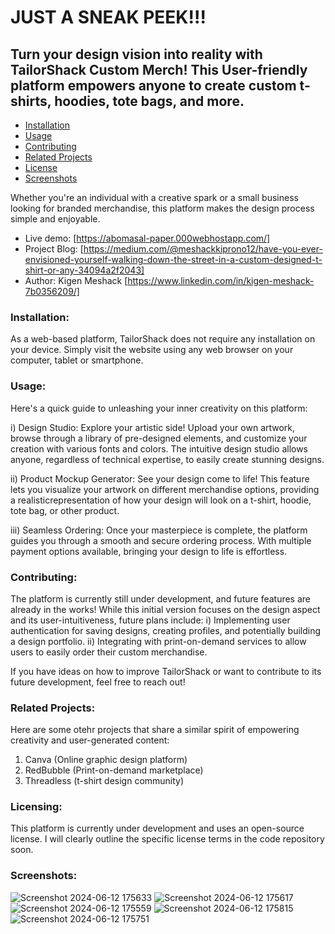 # JUST A SNEAK PEEK!!!

## Turn your design vision into reality with TailorShack Custom Merch! This User-friendly platform empowers anyone to create custom t-shirts, hoodies, tote bags, and more.

* [Installation](#installation)
* [Usage](#usage)
* [Contributing](#contributing)
* [Related Projects](#RelatedProjects)
* [License](#license)
* [Screenshots](#Screenshots)

Whether you're an individual with a creative spark or a small business looking for branded merchandise, this platform makes the design process simple and enjoyable.

- Live demo: [https://abomasal-paper.000webhostapp.com/]
- Project Blog: [https://medium.com/@meshackkiprono12/have-you-ever-envisioned-yourself-walking-down-the-street-in-a-custom-designed-t-shirt-or-any-34094a2f2043]
- Author: Kigen Meshack [https://www.linkedin.com/in/kigen-meshack-7b0356209/]

### Installation:

As a web-based platform, TailorShack does not require any installation on your device. Simply visit the website using any web browser on your computer, tablet or smartphone.

### Usage:

Here's a quick guide to unleashing your inner creativity on this platform:

i) Design Studio: Explore your artistic side! Upload your own artwork, browse through a library of pre-designed elements, and customize your creation with various fonts and colors. The intuitive design studio allows anyone, regardless of technical expertise, to easily create stunning designs.

ii) Product Mockup Generator: See your design come to life! This feature lets you visualize your artwork on different merchandise options, providing a realisticrepresentation of how your design will look on a t-shirt, hoodie, tote bag, or other product.

iii) Seamless Ordering: Once your masterpiece is complete, the platform guides you through a smooth and secure ordering process. With multiple payment options available, bringing your design to life is effortless.

### Contributing:

The platform is currently still under development, and future features are already in the works! While this initial version focuses on the design aspect and its user-intuitiveness, future plans include:
i) Implementing user authentication for saving designs, creating profiles, and potentially building a design portfolio.
ii) Integrating with print-on-demand services to allow users to easily order their custom merchandise.

If you have ideas on how to improve TailorShack or want to contribute to its future development, feel free to reach out!

### Related Projects:

Here are some otehr projects that share a similar spirit of empowering creativity and user-generated content:

1) Canva (Online graphic design platform)
2) RedBubble (Print-on-demand marketplace)
3) Threadless (t-shirt design community)

### Licensing:

This platform is currently under development and uses an open-source license. I will clearly outline the specific license terms in the code repository soon.

### Screenshots:
![Screenshot 2024-06-12 175633](https://github.com/shacky-me/TailorShack-Merch-Design-Website/assets/110165182/8ee8d82b-dbe2-4cee-a447-469741c2335e)
![Screenshot 2024-06-12 175617](https://github.com/shacky-me/TailorShack-Merch-Design-Website/assets/110165182/1963c937-80b1-4d8c-828f-59ff4ce4f356)
![Screenshot 2024-06-12 175559](https://github.com/shacky-me/TailorShack-Merch-Design-Website/assets/110165182/d71cf987-a38a-4720-bd86-b17940a18a05)
![Screenshot 2024-06-12 175815](https://github.com/shacky-me/TailorShack-Merch-Design-Website/assets/110165182/6f6fe314-c43e-4e06-8db0-2cc12cf02c54)
![Screenshot 2024-06-12 175751](https://github.com/shacky-me/TailorShack-Merch-Design-Website/assets/110165182/7bd145ec-3826-4028-9e6c-71988076fd4b)
